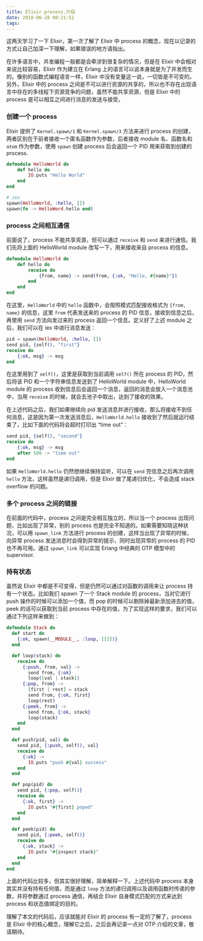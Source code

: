 ```yaml
---
title: Elixir.process.介绍
date: 2018-06-28 00:21:51
tags:
---
```

这两天学习了一下 Elixir，第一次了解了 Elixir 中 process 的概念，现在以记录的方式让自己加深一下理解，如果错误的地方请指出。

在许多语言中，并发编程一般都是会牵涉到很复杂的情况，但是在 Elixir 中会相对来说比较容易，Elixir 作为建立在 Erlang 上的语言可以说本身就是为了并发而生的。像别的函数式编程语言一样，Elixir 中没有变量这一说，一切皆是不可变的。另外，Elixir 中的 process 之间是不可以进行资源的共享的，所以也不存在出现语言中存在的多线程下资源竞争的问题，虽然不能共享资源，但是 Elixir 中的 process 是可以相互之间进行消息的发送与接受。
<!-- more -->

### 创建一个 process

Elixir 提供了 `Kernel.spawn/1` 和 `Kernel.spawn/3` 方法来进行 process 的创建，两者区别在于前者接收一个匿名函数作为参数，后者接收 module 名、函数名和 `atom` 作为参数，使用 `spawn` 创建 process 后会返回一个 PID 用来获取到创建的 process.

``` elixir
defmodule HelloWorld do
	def hello do
		IO.puts "Hello World"	
	end
end

# iex
spawn(HelloWorld, :hello, [])
spawn(fn -> HelloWord.hello end)
```

### process 之间相互通信

前面说了，process 不能共享资源，但可以通过 `receive` 和 `send` 来进行通信。我们先将上面的 HelloWorld module 改写一下，用来接收来自 process 的信息。

``` elixir
defmodule HelloWorld do
	def hello do
		receive do
			{from, name} -> send(from, {:ok, "Hello, #{name}"})
		end
	end
end
```

在这里，`HelloWorld` 中的 `hello` 函数中，会按照模式匹配接收格式为 `{from, name}` 的信息，这里 `from` 代表发送来的 process 的 PID 信息，接收到信息之后，再使用 `send` 方法向发过来的 process 返回一个信息。定义好了上述 module 之后，我们可以在 iex 中进行消息发送：

``` elixir
pid = spawn(HelloWorld, :hello, [])
send pid, {self(), "first"}
receive do
	{:ok, msg} -> msg
end
```

在这里用到了 `self()`，这里是获取到当前调用 `self()` 所在 process 的 PID，然后将该 PID 和一个字符串信息发送到了 HelloWorld module 中，HelloWorld module 的 process 收到信息后会返回一个消息，返回的消息会放入一个消息池中，当用 `receive` 的时候，就会去池子中取出，达到了接收的效果。

在上述代码之后，我们如果继续向 pid 发送消息并进行接收，那么将接收不到任何消息，这是因为第一次发送消息后，`HelloWorld.hello` 接收到了然后就运行结束了，比如下面的代码将会超时打印出 “time out”：

``` elixir
send pid, {self(), "second"}
receive do
	{:ok, msg} -> msg
	after 500 -> "time out"
end
```

如果 `HelloWorld.hello` 仍然想继续保持监听，可以在 `send` 完信息之后再次调用 `hello` 方法，这样虽然是递归调用，但是 Elixir 做了尾递归优化，不会造成 stack overflow 的问题。

### 多个 process 之间的链接

在前面的代码中，process 之间是完全相互独立的，所以当一个 process 出现问题，比如出现了异常，别的 process 也是完全不知道的。如果需要知晓这种状况，可以用 `spawn_link` 方法进行 process 的创建，这样当出现了异常的时候，向异常 process 发送消息时会得到异常的提示，同时出现异常的 process 的 PID 也不再可用。通过 `spawn_link` 可以实现 Erlang 中经典的 OTP 模型中的 supervisor.

### 持有状态

虽然说 Elixir 中都是不可变得，但是仍然可以通过对函数的调用来让 process 持有一个状态。比如我们 spawn 了一个 Stack module 的 process，当对它进行 push 操作的时候可以添加一个值，而 pop 的时候可以剔除掉最新添加进去的值，peek 的话可以获取到当前 process 中存在的值，为了实现这样的要求，我们可以通过下列这样来做到：

``` elixir
defmodule Stack do
  def start do
    {:ok, spawn(__MODULE__, :loop, [[]])}
  end

  def loop(stack) do
    receive do
      {:push, from, val} ->
        send from, {:ok}
        loop([val | stack])
      {:pop, from} ->
        [first | rest] = stack
        send from, {:ok, first}
        loop(rest)
      {:peek, from} ->
        send from, {:ok, stack}
        loop(stack)
    end
  end

  def push(pid, val) do
    send pid, {:push, self(), val}
    receive do
      {:ok} ->
        IO.puts "push #{val} success"
    end
  end

  def pop(pid) do
    send pid, {:pop, self()}
    receive do
      {:ok, first} ->
        IO.puts "#{first} poped"
    end
  end

  def peek(pid) do
    send pid, {:peek, self()}
    receive do
      {:ok, stack} ->
        IO.puts "#{inspect stack}"
    end
  end
end
```

上面的代码比较多，但其实很好理解，简单解释一下。上述代码中 process 本身其实并没有持有任何值，而是通过 `loop` 方法的递归调用以及调用函数时传递的参数，并将参数通过 process 通信，再结合 Elixir 自身模式匹配的方式来达到 process 和状态值绑定的目的。

理解了本文的代码后，应该就能对 Elixir 的 process 有一定的了解了，process 是 Elixir 中的核心概念，理解它之后，之后会再记录一点对 OTP 介绍的文章，敬请期待。
